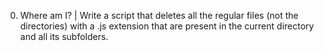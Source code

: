0. Where am I? | Write a script that deletes all the regular files (not the directories) with a .js extension that are present in the current directory and all its subfolders.
